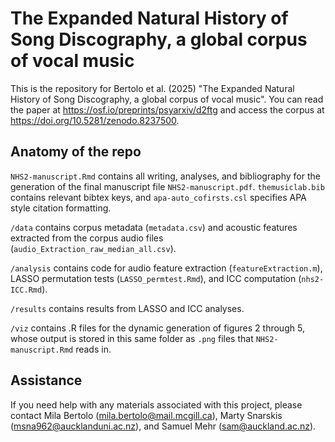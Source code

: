 # The Expanded Natural History of Song Discography, a global corpus of vocal music

This is the repository for Bertolo et al. (2025) "The Expanded Natural History of Song Discography, a global corpus of vocal music". You can read the paper at https://osf.io/preprints/psyarxiv/d2ftg and access the corpus at https://doi.org/10.5281/zenodo.8237500.

## Anatomy of the repo 
`NHS2-manuscript.Rmd` contains all writing, analyses, and bibliography for the generation of the final manuscript file `NHS2-manuscript.pdf`. `themusiclab.bib` contains relevant bibtex keys, and `apa-auto_cofirsts.csl` specifies APA style citation formatting. 

`/data` contains corpus metadata (`metadata.csv`) and acoustic features extracted from the corpus audio files (`audio_Extraction_raw_median_all.csv`).

`/analysis` contains code for audio feature extraction (`featureExtraction.m`), LASSO permutation tests (`LASSO_permtest.Rmd`), and ICC computation (`nhs2-ICC.Rmd`).

`/results` contains results from LASSO and ICC analyses.

`/viz` contains .R files for the dynamic generation of figures 2 through 5, whose output is stored in this same folder as `.png` files that `NHS2-manuscript.Rmd` reads in. 

## Assistance

If you need help with any materials associated with this project, please contact Mila Bertolo (mila.bertolo@mail.mcgill.ca), Marty Snarskis (msna962@aucklanduni.ac.nz), and Samuel Mehr (sam@auckland.ac.nz).
